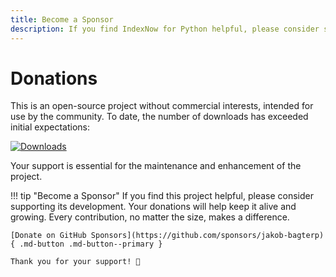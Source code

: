 ```yaml
---
title: Become a Sponsor
description: If you find IndexNow for Python helpful, please consider supporting its development. Your donations will help keep it alive and growing.
---
```


# Donations
This is an open-source project without commercial interests, intended for use by the community. To date, the number of downloads has exceeded initial expectations:

[![Downloads](https://static.pepy.tech/badge/index-now-for-python)](https://pepy.tech/project/index-now-for-python)

Your support is essential for the maintenance and enhancement of the project.

!!! tip "Become a Sponsor"
    If you find this project helpful, please consider supporting its development. Your donations will help keep it alive and growing. Every contribution, no matter the size, makes a difference.

    [Donate on GitHub Sponsors](https://github.com/sponsors/jakob-bagterp){ .md-button .md-button--primary }

    Thank you for your support! 🙌
